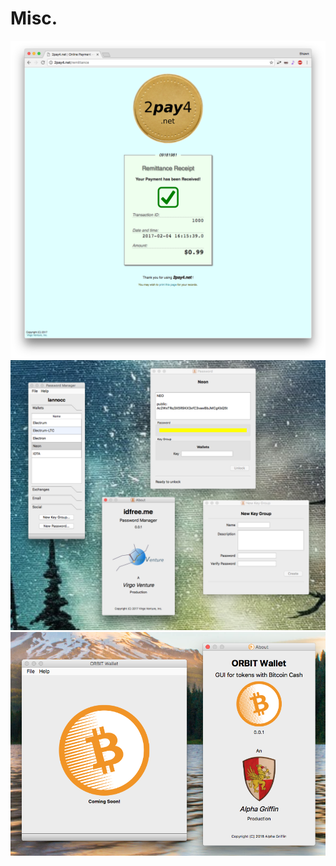 # Misc.

<p>
  <img src="https://github.com/lannocc/lannocc/raw/main/misc/Screen Shot 2017-02-04 at 4.15.52 PM.png">
  <img src="https://github.com/lannocc/lannocc/raw/main/misc/Screen Shot 2017-09-11 at 7.45.57 PM.png">
  <img src="https://github.com/lannocc/lannocc/raw/main/misc/Screen Shot 2018-08-10 at 11.38.33 AM.png">
</p>

